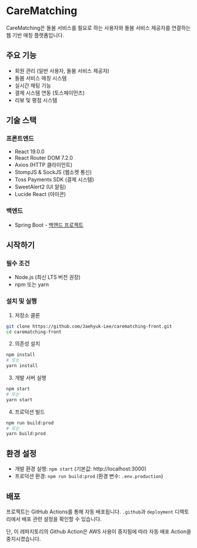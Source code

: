 # CareMatching

CareMatching은 돌봄 서비스를 필요로 하는 사용자와 돌봄 서비스 제공자를 연결하는 웹 기반 매칭 플랫폼입니다.

## 주요 기능

- 회원 관리 (일반 사용자, 돌봄 서비스 제공자)
- 돌봄 서비스 매칭 시스템
- 실시간 채팅 기능
- 결제 시스템 연동 (토스페이먼츠)
- 리뷰 및 평점 시스템

## 기술 스택

### 프론트엔드

- React 19.0.0
- React Router DOM 7.2.0
- Axios (HTTP 클라이언트)
- StompJS & SockJS (웹소켓 통신)
- Toss Payments SDK (결제 시스템)
- SweetAlert2 (UI 알림)
- Lucide React (아이콘)

### 백엔드

- Spring Boot - [백엔드 프로젝트](https://github.com/Jaehyuk-Lee/carematching-backend)

## 시작하기

### 필수 조건
- Node.js (최신 LTS 버전 권장)
- npm 또는 yarn

### 설치 및 실행

1. 저장소 클론
```bash
git clone https://github.com/Jaehyuk-Lee/carematching-front.git
cd carematching-front
```

2. 의존성 설치
```bash
npm install
# 또는
yarn install
```

3. 개발 서버 실행
```bash
npm start
# 또는
yarn start
```

4. 프로덕션 빌드
```bash
npm run build:prod
# 또는
yarn build:prod
```

## 환경 설정

- 개발 환경 실행: `npm start` (기본값: http://localhost:3000)
- 프로덕션 환경: `npm run build:prod` (환경 변수: `.env.production`)

## 배포

프로젝트는 GitHub Actions를 통해 자동 배포됩니다. `.github`과 `deployment` 디렉토리에서 배포 관련 설정을 확인할 수 있습니다.

단, 이 레파지토리의 Github Action은 AWS 사용이 중지됨에 따라 자동 배포 Action을 중지시켰습니다.

